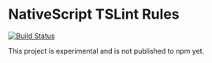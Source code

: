 # NativeScript TSLint Rules

[![Build Status](https://travis-ci.org/NativeScript/nativescript-tslint-rules.svg?branch=master)](https://travis-ci.org/NativeScript/nativescript-tslint-rules)

This project is experimental and is not published to npm yet.
